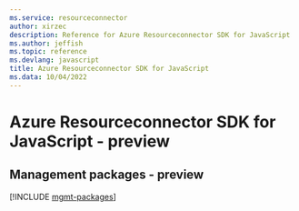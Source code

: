 ```yaml
---
ms.service: resourceconnector
author: xirzec
description: Reference for Azure Resourceconnector SDK for JavaScript
ms.author: jeffish
ms.topic: reference
ms.devlang: javascript
title: Azure Resourceconnector SDK for JavaScript
ms.data: 10/04/2022
---
```

# Azure Resourceconnector SDK for JavaScript - preview

## Management packages - preview
[!INCLUDE [mgmt-packages](resourceconnector-mgmt-index.md)]